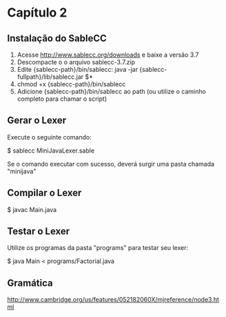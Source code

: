 # Capítulo 2

## Instalação do SableCC

1. Acesse http://www.sablecc.org/downloads e baixe a versão 3.7
2. Descompacte o o arquivo sablecc-3.7.zip
3. Edite {sablecc-path}/bin/sablecc:
   java -jar {sablecc-fullpath}/lib/sablecc.jar $*
3. chmod +x {sablecc-path}/bin/sablecc
4. Adicione {sablecc-path}/bin/sablecc ao path (ou utilize o caminho completo para chamar o script)

## Gerar o Lexer

Execute o seguinte comando:

$ sablecc MiniJavaLexer.sable

Se o comando executar com sucesso, deverá surgir uma pasta chamada "minijava"

## Compilar o Lexer

$ javac Main.java

## Testar o Lexer

Utilize os programas da pasta "programs" para testar seu lexer:

$ java Main < programs/Factorial.java

## Gramática

http://www.cambridge.org/us/features/052182060X/mjreference/node3.html
